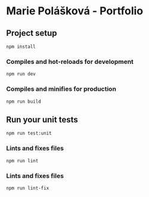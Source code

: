 # Marie Polášková - Portfolio

## Project setup

```
npm install
```

### Compiles and hot-reloads for development

```
npm run dev
```

### Compiles and minifies for production

```
npm run build
```

## Run your unit tests

```
npm run test:unit
```

### Lints and fixes files

```
npm run lint
```

### Lints and fixes files

```
npm run lint-fix
```
